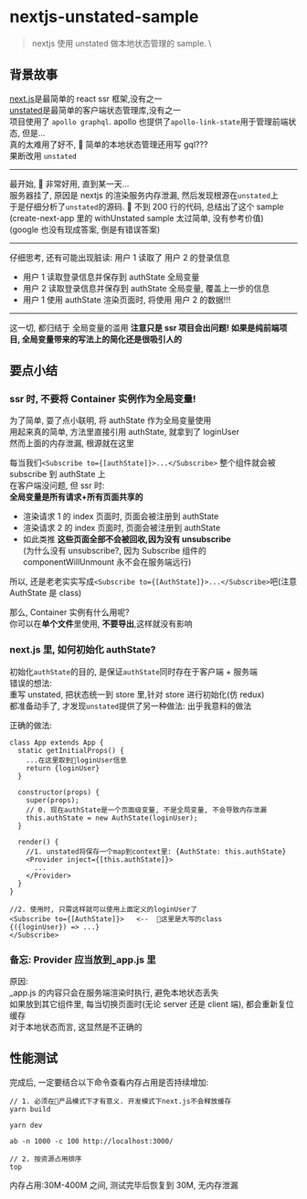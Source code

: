 # nextjs-unstated-sample

> nextjs 使用 unstated 做本地状态管理的 sample. \

## 背景故事

[next.js](https://github.com/zeit/next.js)是最简单的 react ssr 框架,没有之一\
[unstated](https://github.com/jamiebuilds/unstated)是最简单的客户端状态管理库,没有之一\
项目使用了 `apollo graphql`. apollo 也提供了`apollo-link-state`用于管理前端状态, 但是...\
真的太难用了好不,  简单的本地状态管理还用写 gql???\
果断改用 `unstated`

---

最开始,  非常好用, 直到某一天...\
服务器挂了, 原因是 nextjs 的渲染服务内存泄漏, 然后发现根源在`unstated`上\
于是仔细分析了`unstated`的源码.  不到 200 行的代码, 总结出了这个 sample\
(create-next-app 里的 withUnstated sample 太过简单, 没有参考价值)\
(google 也没有现成答案, 倒是有错误答案)

---

仔细思考, 还有可能出现脏读: 用户 1 读取了 用户 2 的登录信息

- 用户 1 读取登录信息并保存到 authState 全局变量
- 用户 2 读取登录信息并保存到 authState 全局变量, 覆盖上一步的信息
- 用户 1 使用 authState 渲染页面时, 将使用 用户 2 的数据!!!

---

这一切, 都归结于 全局变量的滥用
**注意只是 ssr 项目会出问题! 如果是纯前端项目, 全局变量带来的写法上的简化还是很吸引人的**

## 要点小结

### ssr 时, 不要将 Container 实例作为全局变量!

为了简单, 耍了点小联明, 将 authState 作为全局变量使用\
用起来真的简单, 方法里直接引用 authState, 就拿到了 loginUser\
然而上面的内存泄漏, 根源就在这里

每当我们`<Subscribe to={[authState]}>...</Subscribe>`
整个组件就会被 subscribe 到 authState 上\
在客户端没问题, 但 ssr 时:\
**全局变量是所有请求+所有页面共享的**

- 渲染请求 1 的 index 页面时, 页面会被注册到 authState
- 渲染请求 2 的 index 页面时, 页面会被注册到 authState
- 如此类推
  **这些页面全部不会被回收,因为没有 unsubscribe**\
  (为什么没有 unsubscribe?, 因为 Subscribe 组件的 componentWillUnmount 永不会在服务端远行)

所以, 还是老老实实写成`<Subscribe to={[AuthState]}>...</Subscribe>`吧(注意 AuthState 是 class)

那么, Container 实例有什么用呢?\
你可以在**单个文件**里使用, **不要导出**,这样就没有影响

### next.js 里, 如何初始化 authState?

初始化`authState`的目的, 是保证`authState`同时存在于客户端 + 服务端\
错误的想法: \
重写 unstated, 把状态统一到 store 里,针对 store 进行初始化(仿 redux)\
都准备动手了, 才发现`unstated`提供了另一种做法: 出乎我意料的做法

正确的做法:

    class App extends App {
      static getInitialProps() {
        ...在这里取到loginUser信息
        return {loginUser}
      }

      constructor(props) {
        super(props);
        // 0. 现在authState是一个页面级变量, 不是全局变量, 不会导致内存泄漏
        this.authState = new AuthState(loginUser);
      }

      render() {
        //1. unstated将保存一个map到context里: {AuthState: this.authState}
        <Provider inject={[this.authState]}>
          ...
        </Provider>
      }
    }

    //2. 使用时, 只需这样就可以使用上面定义的loginUser了
    <Subscribe to={[AuthState]}>   <--  这里是大写的class
    {({loginUser}) => ...}
    </Subscribe>

### 备忘: Provider 应当放到\_app.js 里

原因: \
\_app.js 的内容只会在服务端渲染时执行, 避免本地状态丢失 \
如果放到其它组件里, 每当切换页面时(无论 server 还是 client 端), 都会重新复位缓存\
对于本地状态而言, 这显然是不正确的

## 性能测试

完成后, 一定要结合以下命令查看内存占用是否持续增加:

    // 1. 必须在产品模式下才有意义. 开发模式下next.js不会释放缓存
    yarn build

    yarn dev

    ab -n 1000 -c 100 http://localhost:3000/

    // 2. 按资源占用排序
    top

内存占用:30M-400M 之间, 测试完毕后恢复到 30M, 无内存泄漏
